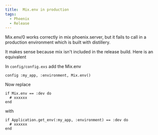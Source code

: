 ```yaml
---
title:  Mix.env in production
tags:
  - Phoenix
  - Release
---
```


Mix.env/0 works correctly in mix phoenix.server, but it fails to call in a production environment which is built with distillery.

It makes sense because mix isn't included in the release build. Here is an equivalent

<!--more-->

In `config/config.exs` add the Mix.env
```
config :my_app, :environment, Mix.env()
```

Now replace
```
if Mix.env == :dev do
  # xxxxxx
end
```

with
```
if Application.get_env(:my_app, :environment) == :dev do
  # xxxxxx
end
```